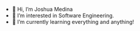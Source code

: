 - 👋 Hi, I’m Joshua Medina
- 👀 I’m interested in Software Engineering.
- 🌱 I’m currently learning everything and anything!
